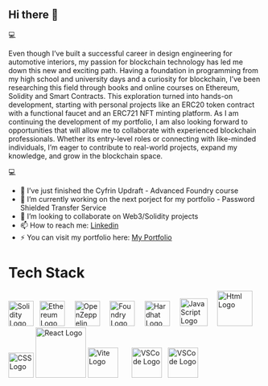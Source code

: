 ## Hi there 👋

💻

Even though I’ve built a successful career in design engineering for automotive interiors, my passion for blockchain technology has led me down this new and exciting path. Having a foundation in programming from my high school and university days and a curiosity for blockchain, I’ve been researching this field through books and online courses on Ethereum, Solidity and Smart Contracts. This exploration turned into hands-on development, starting with personal projects like an ERC20 token contract with a functional faucet and an ERC721 NFT minting platform. 
As I am continuing the development of my portfolio, I am also looking forward to opportunities that will allow me to collaborate with experienced blockchain professionals. Whether its entry-level roles or connecting with like-minded individuals, I’m eager to contribute to real-world projects, expand my knowledge, and grow in the blockchain space.

💻


- 🌱 I’ve just finished the Cyfrin Updraft - Advanced Foundry course 
- 🔭 I’m currently working on the next porject for my portfolio - Password Shielded Transfer Service
- 👯 I’m looking to collaborate on Web3/Solidity projects 
- 📫 How to reach me: [Linkedin](https://www.linkedin.com/in/mihai-hanga-03712749/)
- ⚡ You can visit my portfolio here:  [My Portfolio](https://mihaihanga-portfolio.netlify.app/)


# Tech Stack


[<img src="https://www.svgrepo.com/show/374088/solidity.svg" alt="Solidity Logo" width="50">](https://soliditylang.org) &nbsp;
[<img src="https://brandeps.com/logo-download/E/Ethereum-logo-vector-01.svg" alt="Ethereum Logo" width="50">](https://ethereum.org) &nbsp; &nbsp;
[<img src="https://images.ctfassets.net/t3wqy70tc3bv/4tl7aEnEwJyvmUxPKqR2KH/2ad9232b3e2e462c88aa27262ce93deb/OpenZeppelin_Logo.jpeg" alt="OpenZeppelin Logo" width="50">](https://www.openzeppelin.com/) &nbsp; &nbsp;
[<img src="https://avatars.githubusercontent.com/u/99892494?s=200&v=4" alt="Foundry Logo" width="50">](https://github.com/foundry-rs) &nbsp; &nbsp;
[<img src="https://icon.icepanel.io/Technology/svg/Hardhat.svg" alt="Hardhat Logo" width="50">](https://hardhat.org) &nbsp; &nbsp;
[<img src="https://upload.wikimedia.org/wikipedia/commons/thumb/9/99/Unofficial_JavaScript_logo_2.svg/2048px-Unofficial_JavaScript_logo_2.svg.png" alt="JavaScript Logo" width="55">](https://www.javascript.com/) &nbsp; &nbsp;
[<img src="https://upload.wikimedia.org/wikipedia/commons/thumb/6/61/HTML5_logo_and_wordmark.svg/1024px-HTML5_logo_and_wordmark.svg.png" alt="Html Logo" width="70">](https://html.com/) &nbsp; &nbsp;
[<img src="https://upload.wikimedia.org/wikipedia/commons/d/d5/CSS3_logo_and_wordmark.svg" alt="CSS Logo" width="50">](https://www.w3schools.com/css/) 
[<img src="https://download.logo.wine/logo/React_(web_framework)/React_(web_framework)-Logo.wine.png" alt="React Logo" width="100">](https://react.dev/) 
[<img src="https://upload.wikimedia.org/wikipedia/commons/thumb/f/f1/Vitejs-logo.svg/1039px-Vitejs-logo.svg.png" alt="Vite Logo" width="60">](https://vite.dev/) &nbsp; &nbsp; &nbsp;
[<img src="https://i0.wp.com/teech.com.br/wp-content/uploads/2020/01/VsCode.png?fit=512%2C512" alt="VSCode Logo" width="60">](https://code.visualstudio.com/) &nbsp;
[<img src="https://upload.wikimedia.org/wikipedia/commons/thumb/9/91/Octicons-mark-github.svg/768px-Octicons-mark-github.svg.png" alt="VSCode Logo" width="60">](https://github.com/) &nbsp;














